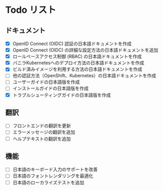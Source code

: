 # Todo リスト

## ドキュメント

- [x] OpenID Connect (OIDC) 認証の日本語ドキュメントを作成
- [x] OpenID Connect (OIDC) の詳細な設定方法の日本語ドキュメントを追加
- [x] ロールベースアクセス制御 (RBAC) の日本語ドキュメントを作成
- [x] バニラKubernetesへのデプロイ方法の日本語ドキュメントを作成
- [x] ビルド済みイメージを利用する方法の日本語ドキュメントを作成
- [ ] 他の認証方法（OpenShift、Kubernetes）の日本語ドキュメントを作成
- [ ] ユーザーガイドの日本語版を作成
- [ ] インストールガイドの日本語版を作成
- [x] トラブルシューティングガイドの日本語版を作成

## 翻訳

- [ ] フロントエンドの翻訳を更新
- [ ] エラーメッセージの翻訳を追加
- [ ] ヘルプテキストの翻訳を追加

## 機能

- [ ] 日本語のキーボード入力のサポートを改善
- [ ] 日本語のフォントレンダリングを最適化
- [ ] 日本語のローカライズテストを追加
